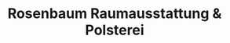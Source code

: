 ---
title: "Rosenbaum Raumausstattung & Polsterei"
url: /goch/rosenbaum-raumausstattung-und-polsterei/
shop: Raumausstattung
---